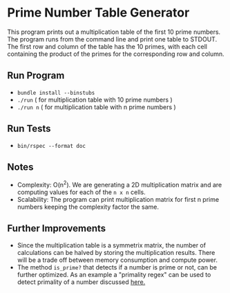 Prime Number Table Generator
============================

This program prints out a multiplication table of the first 10 prime numbers.
The program runs from the command line and print one table to STDOUT.
The first row and column of the table has the 10 primes, with each cell containing the product of the primes for the corresponding row and column.

Run Program
-----------

* `bundle install --binstubs`
* `./run`   ( for multiplication table with 10 prime numbers )
* `./run n` ( for multiplication table with n  prime numbers )

Run Tests
---------

* `bin/rspec --format doc`

Notes
-----

* Complexity:  O(n<sup>2</sup>). We are generating a 2D multiplication matrix and are computing values for each of the `n x n` cells.
* Scalability: The program can print multiplication matrix for first n prime numbers keeping the complexity factor the same.

Further Improvements
--------------------

* Since the multiplication table is a symmetrix matrix, the number of calculations can be halved by storing the multiplication results. There will be a trade off between memory consumption and compute power.
* The method `is_prime?` that detects if a number is prime or not, can be further optimized. As an example a "primality regex" can be used to detect primality of a number discussed [here.](http://montreal.pm.org/tech/neil_kandalgaonkar.shtml)

